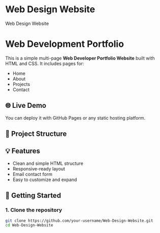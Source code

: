 # Web Design Website
Web Design Website
# Web Development Portfolio

This is a simple multi-page **Web Developer Portfolio Website** built with HTML and CSS. It includes pages for:

- Home
- About
- Projects
- Contact

## 🌐 Live Demo

You can deploy it with GitHub Pages or any static hosting platform.

## 📁 Project Structure

## 💡 Features

- Clean and simple HTML structure
- Responsive-ready layout
- Email contact form
- Easy to customize and expand

## 🚀 Getting Started

### 1. Clone the repository

```bash
git clone https://github.com/your-username/Web-Design-Website.git
cd Web-Design-Website